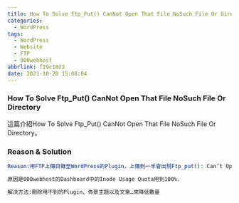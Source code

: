 ```yaml
---
title: How To Solve Ftp_Put() CanNot Open That File NoSuch File Or Directory
categories:
  - WordPress
tags:
  - WordPress
  - Website
  - FTP
  - 000webhost
abbrlink: f29c18d3
date: 2021-10-28 15:08:04
---
```

### How To Solve Ftp_Put() CanNot Open That File NoSuch File Or Directory
<!--more-->
這篇介紹How To Solve Ftp_Put() CanNot Open That File NoSuch File Or Directory。

### Reason & Solution
```sh
Reason:用FTP上傳目錄至WordPress的Plugin，上傳到一半會出現Ftp_put(): Can’t Open That File: No Such File Or Directory.

原因是000webhost的Dashboard中的Inode Usage Quota用到100%.

解決方法:刪除用不到的Plugin、佈景主題以及文章…來降低數量
```

